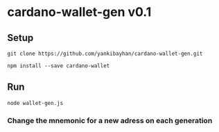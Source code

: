 # cardano-wallet-gen v0.1

## Setup

```
git clone https://github.com/yankibayhan/cardano-wallet-gen.git
```


```
npm install --save cardano-wallet
```

## Run

```
node wallet-gen.js
```

### Change the mnemonic for a new adress on each generation
